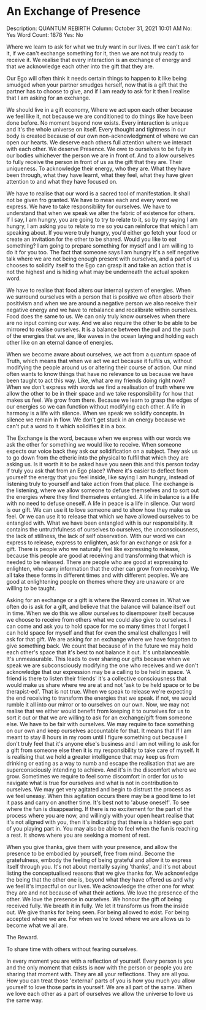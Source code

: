# An Exchange of Presence

Description: QUANTUM REBIRTH
Column: October 31, 2021 10:01 AM
No: Yes
Word Count: 1878
Yes: No

Where we learn to ask for what we truly want in our lives. If we can't ask for it, if we can't exchange something for it, then we are not truly ready to receive it. We realise that every interaction is an exchange of energy and that we acknowledge each other into the gift that they are. 

Our Ego will often think it needs certain things to happen to it like being smudged when your partner smudges herself, now that is a gift that the partner has to choose to give, and if I am ready to ask for it then I realise that I am asking for an exchange.

We should live in a gift economy, Where we act upon each other because we feel like it, not because we are conditioned to do things like have been done before. No moment beyond now exists. Every interaction is unique and it's the whole universe on itself. Every thought and tightness in our body is created because of our own non-acknowledgment of where we can open our hearts. We deserve each others full attention where we interact with each other. We deserve Presence. We owe to ourselves to be fully in our bodies whichever the person we are in front of. And to allow ourselves to fully receive the person in front of us as the gift that they are. Their uniqueness. To acknowledge their energy, who they are. What they have been through, what they have learnt, what they feel, what they have given attention to and what they have focused on. 

We have to realise that our word is a sacred tool of manifestation. It shall not be given fro granted. We have to mean each and every word we express. We have to take responsibility for ourselves. We have to understand that when we speak we alter the fabric of existence for others. If I say, I am hungry, you are going to try to relate to it, so by my saying I am hungry, I am asking you to relate to me so you can reinforce that which I am speaking about. If you were truly hungry, you'd either go fetch your food or create an invitation for the other to be shared. Would you like to eat something? I am going to prepare something for myself and I am willing to do it for you too. The fact that someone says I am hungry it's a self negative talk where we are not being enough present with ourselves, and a part of us chooses to solidify itself to the Ego can grasp it and take an action that is not the highest and is hiding what may be underneath the actual spoken word.

We have to realise that food alters our internal system of energies. When we surround ourselves with a person that is positive we often absorb their positivism and when we are around a negative person we also receive their negative energy and we have to rebalance and recalibrate within ourselves. Food does the same to us. We can only truly know ourselves when there are no input coming our way. And we also require the other to be able to be mirrored to realise ourselves. It is a balance between the pull and the push of the energies that we are, like waves in the ocean laying and holding each other like on an eternal dance of energies.

When we become aware about ourselves, we act from a quantum space of Truth, which means that when we act we act because it fulfils us, without modifying the people around us or altering their course of action. Our mind often wants to know things that have no relevance to us because we have been taught to act this way. Like, what are my friends doing right now? When we don't express with words we find a realisation of truth where we allow the other to be in their space and   we take responsibility for how that makes us feel. We grow from there. Because we learn to grasp the edges of our energies so we can function without modifying each other. A life in harmony is a life with silence. When we speak we solidify concepts. In silence we remain in flow. We don't get stuck in an energy because we can't put a word to it which solidifies it in a box. 

The Exchange is the word, because when we express with our words we ask the other for something we would like to receive. When someone expects our voice back they ask our solidification on a subject. They ask us to go down from the etheric into the physical to fulfil that which they are asking us. Is it worth it to be asked have you seen this and this person today if truly you ask that from an Ego place? Where it's easier to deflect from yourself the energy that you feel inside, like saying I am hungry, instead of listening truly to yourself and take action from that place. The exchange is the listening, where we allow someone to defuse themselves and to sort out the energies where they find themselves entangled. A life in balance is a life with no need to defuse oneself. A life in peace is a life in silence. Our word is our gift. We can use it to love someone and to show how they make us feel. Or we can use it to release that which we have allowed ourselves to be entangled with. What we have been entangled with is our responsibility. It contains the untruthfulness of ourselves to ourselves, the unconsciousness, the lack of stillness, the lack of self observation. With our word we can express to release, express to enlighten, ask for an exchange or ask for a gift. There is people who we naturally feel like expressing to release, because this people are good at receiving and transforming that which is needed to be released. There are people who are good at expressing to enlighten, who carry information that the other can grow from receiving. We all take these forms in different times and with different peoples. We are good at enlightening people on themes where they are unaware or are willing to be taught.

Asking for an exchange or a gift is where the Reward comes in. What we often do is ask for a gift, and believe that the balance will balance itself out in time. When we do this we allow ourselves to disempower itself because we choose to receive from others what we could also give to ourselves. I can come and ask you to hold space for me so many times that I forget I can hold space for myself and that for even the smallest challenges I will ask for that gift. We are asking for an exchange where we have forgotten to give something back. We count that because of in the future we may hold each other's space that it's best to not balance it out. It's unbalanceable. It's unmeasurable. This leads to over sharing our gifts because when we speak we are subconsciously modifying the one who receives and we don't acknowledge that our expression may be a calling to be held in space. 'A friend is there to listen their friends' it's a collective consciousness that would make us share where we are at and not 'ask to be held space or to be therapist-ed'. That is not true. When we speak to release we're expecting the end receiving to transform the energies that we speak. if not, we would rumble it all into our mirror or to ourselves on our own. Now, we may not realise that we either would benefit from keeping it to ourselves for us to sort it out or that we are willing to ask for an exchange/gift from someone else. We have to be fair with ourselves. We may require to face something on our own and keep ourselves accountable for that. It means that If I am meant to stay 8 hours in my room until I figure something out because I don't truly feel that it's anyone else's business and I am not willing to ask for a gift from someone else then it is my responsibility to take care of myself. It is realising that we hold a greater intelligence that may keep us from drinking or eating as a way to numb and escape the realisation that we are superconsciously intending to achieve. And it's in the discomfort where we grow. Sometimes we require to feel some discomfort in order for us to navigate what is true for ourselves and what is not in contribution to ourselves. We may get very agitated and begin to distrust the process as we feel uneasy. When this agitation occurs there may be a good time to let it pass and carry on another time. It's best not to 'abuse oneself'. To see where the fun is disappearing. If there is no excitement for the part of the process where you are now, and willingly with your open heart realise that it's not aligned with you, then it's indicating that there is a hidden ego part of you playing part in. You may also be able to feel when the fun is reaching a rest. It shows where you are seeking a moment of rest.

When you give thanks, give them with your presence, and allow the presence to be embodied by yourself, free from mind. Become the gratefulness, embody the feeling of being grateful and allow it to express itself through you. It's not about mentally saying 'thanks', and it's not about listing the conceptualised reasons that we give thanks for. We acknowledge the being that the other one is, beyond what they have offered us and why we feel it's impactful on our lives. We acknowledge the other one for what they are and not because of what their actions. We love the presence of the other. We love the presence in ourselves. We honour the gift of being received fully. We breath it in fully. We let it transform us from the inside out. We give thanks for being seen. For being allowed to exist. For being accepted where we are. For when we're loved where we are allows us to become what we all are.

The Reward.

To share time with others without fearing ourselves.

In every moment you are with a reflection of yourself. Every person is you and the only moment that exists is now with the person or people you are sharing that moment with. They are all your reflections. They are all you. How you can treat those 'external' parts of you is how you much you allow yourself to love those parts in yourself. We are all part of the same. When we love each other as a part of ourselves we allow the universe to love us the same way.